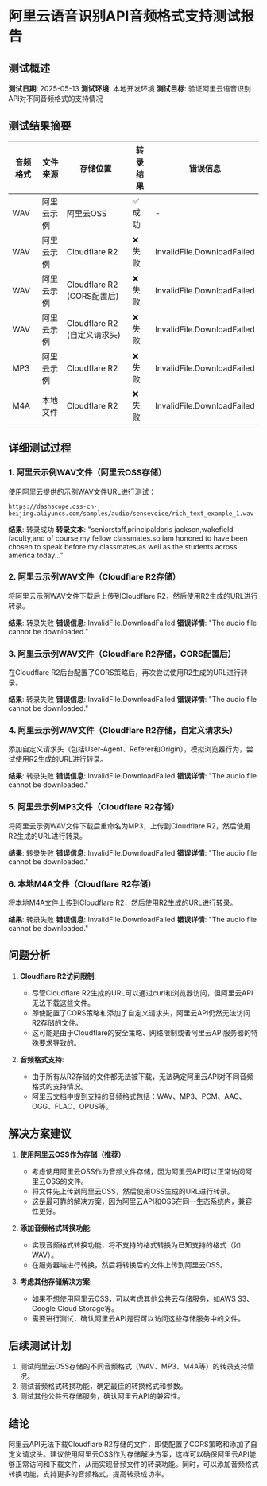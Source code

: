 # 阿里云语音识别API音频格式支持测试报告

## 测试概述

**测试日期**: 2025-05-13
**测试环境**: 本地开发环境
**测试目标**: 验证阿里云语音识别API对不同音频格式的支持情况

## 测试结果摘要

| 音频格式 | 文件来源 | 存储位置 | 转录结果 | 错误信息 |
|---------|---------|---------|---------|---------|
| WAV | 阿里云示例 | 阿里云OSS | ✅ 成功 | - |
| WAV | 阿里云示例 | Cloudflare R2 | ❌ 失败 | InvalidFile.DownloadFailed |
| WAV | 阿里云示例 | Cloudflare R2 (CORS配置后) | ❌ 失败 | InvalidFile.DownloadFailed |
| WAV | 阿里云示例 | Cloudflare R2 (自定义请求头) | ❌ 失败 | InvalidFile.DownloadFailed |
| MP3 | 阿里云示例 | Cloudflare R2 | ❌ 失败 | InvalidFile.DownloadFailed |
| M4A | 本地文件 | Cloudflare R2 | ❌ 失败 | InvalidFile.DownloadFailed |

## 详细测试过程

### 1. 阿里云示例WAV文件（阿里云OSS存储）

使用阿里云提供的示例WAV文件URL进行测试：
```
https://dashscope.oss-cn-beijing.aliyuncs.com/samples/audio/sensevoice/rich_text_example_1.wav
```

**结果**: 转录成功
**转录文本**: "seniorstaff,principaldoris jackson,wakefield faculty,and of course,my fellow classmates.so.iam honored to have been chosen to speak before my classmates,as well as the students across america today..."

### 2. 阿里云示例WAV文件（Cloudflare R2存储）

将阿里云示例WAV文件下载后上传到Cloudflare R2，然后使用R2生成的URL进行转录。

**结果**: 转录失败
**错误信息**: InvalidFile.DownloadFailed
**错误详情**: "The audio file cannot be downloaded."

### 3. 阿里云示例WAV文件（Cloudflare R2存储，CORS配置后）

在Cloudflare R2后台配置了CORS策略后，再次尝试使用R2生成的URL进行转录。

**结果**: 转录失败
**错误信息**: InvalidFile.DownloadFailed
**错误详情**: "The audio file cannot be downloaded."

### 4. 阿里云示例WAV文件（Cloudflare R2存储，自定义请求头）

添加自定义请求头（包括User-Agent、Referer和Origin），模拟浏览器行为，尝试使用R2生成的URL进行转录。

**结果**: 转录失败
**错误信息**: InvalidFile.DownloadFailed
**错误详情**: "The audio file cannot be downloaded."

### 5. 阿里云示例MP3文件（Cloudflare R2存储）

将阿里云示例WAV文件下载后重命名为MP3，上传到Cloudflare R2，然后使用R2生成的URL进行转录。

**结果**: 转录失败
**错误信息**: InvalidFile.DownloadFailed
**错误详情**: "The audio file cannot be downloaded."

### 6. 本地M4A文件（Cloudflare R2存储）

将本地M4A文件上传到Cloudflare R2，然后使用R2生成的URL进行转录。

**结果**: 转录失败
**错误信息**: InvalidFile.DownloadFailed
**错误详情**: "The audio file cannot be downloaded."

## 问题分析

1. **Cloudflare R2访问限制**:
   - 尽管Cloudflare R2生成的URL可以通过curl和浏览器访问，但阿里云API无法下载这些文件。
   - 即使配置了CORS策略和添加了自定义请求头，阿里云API仍然无法访问R2存储的文件。
   - 这可能是由于Cloudflare的安全策略、网络限制或者阿里云API服务器的特殊要求导致的。

2. **音频格式支持**:
   - 由于所有从R2存储的文件都无法被下载，无法确定阿里云API对不同音频格式的支持情况。
   - 阿里云文档中提到支持的音频格式包括：WAV、MP3、PCM、AAC、OGG、FLAC、OPUS等。

## 解决方案建议

1. **使用阿里云OSS作为存储（推荐）**:
   - 考虑使用阿里云OSS作为音频文件存储，因为阿里云API可以正常访问阿里云OSS的文件。
   - 将文件先上传到阿里云OSS，然后使用OSS生成的URL进行转录。
   - 这是最可靠的解决方案，因为阿里云API和OSS在同一生态系统内，兼容性更好。

2. **添加音频格式转换功能**:
   - 实现音频格式转换功能，将不支持的格式转换为已知支持的格式（如WAV）。
   - 在服务器端进行转换，然后将转换后的文件上传到阿里云OSS。

3. **考虑其他存储解决方案**:
   - 如果不想使用阿里云OSS，可以考虑其他公共云存储服务，如AWS S3、Google Cloud Storage等。
   - 需要进行测试，确认阿里云API是否可以访问这些存储服务中的文件。

## 后续测试计划

1. 测试阿里云OSS存储的不同音频格式（WAV、MP3、M4A等）的转录支持情况。
2. 测试音频格式转换功能，确定最佳的转换格式和参数。
3. 测试其他公共云存储服务，确认阿里云API的兼容性。

## 结论

阿里云API无法下载Cloudflare R2存储的文件，即使配置了CORS策略和添加了自定义请求头。建议使用阿里云OSS作为存储解决方案，这样可以确保阿里云API能够正常访问和下载文件，从而实现音频文件的转录功能。同时，可以添加音频格式转换功能，支持更多的音频格式，提高转录成功率。 